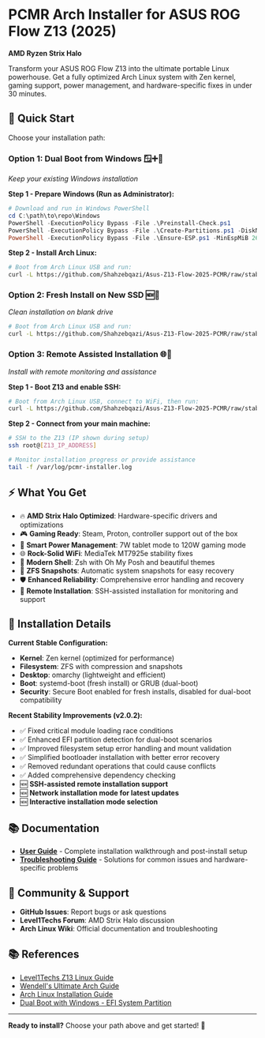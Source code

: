 # PCMR Arch Installer for ASUS ROG Flow Z13 (2025)
**AMD Ryzen Strix Halo**

Transform your ASUS ROG Flow Z13 into the ultimate portable Linux powerhouse. Get a fully optimized Arch Linux system with Zen kernel, gaming support, power management, and hardware-specific fixes in under 30 minutes.

## 🚀 **Quick Start**

Choose your installation path:

### **Option 1: Dual Boot from Windows** 🪟➕🐧
*Keep your existing Windows installation*

**Step 1 - Prepare Windows (Run as Administrator):**
```powershell
# Download and run in Windows PowerShell
cd C:\path\to\repo\Windows
PowerShell -ExecutionPolicy Bypass -File .\Preinstall-Check.ps1
PowerShell -ExecutionPolicy Bypass -File .\Create-Partitions.ps1 -DiskNumber 0 -RootSizeGB 50 -SwapSizeGB 8
PowerShell -ExecutionPolicy Bypass -File .\Ensure-ESP.ps1 -MinEspMiB 260 -NewEspMiB 300
```

**Step 2 - Install Arch Linux:**
```bash
# Boot from Arch Linux USB and run:
curl -L https://github.com/Shahzebqazi/Asus-Z13-Flow-2025-PCMR/raw/stable/Install_Arch.sh | bash
```

### **Option 2: Fresh Install on New SSD** 🆕💾
*Clean installation on blank drive*

```bash
# Boot from Arch Linux USB and run:
curl -L https://github.com/Shahzebqazi/Asus-Z13-Flow-2025-PCMR/raw/stable/Install_Arch.sh | bash
```

### **Option 3: Remote Assisted Installation** 🌐🤝
*Install with remote monitoring and assistance*

**Step 1 - Boot Z13 and enable SSH:**
```bash
# Boot from Arch Linux USB, connect to WiFi, then run:
curl -L https://github.com/Shahzebqazi/Asus-Z13-Flow-2025-PCMR/raw/stable/Install_Arch.sh | bash -s -- --ssh-assisted
```

**Step 2 - Connect from your main machine:**
```bash
# SSH to the Z13 (IP shown during setup)
ssh root@[Z13_IP_ADDRESS]

# Monitor installation progress or provide assistance
tail -f /var/log/pcmr-installer.log
```

## ⚡ **What You Get**

- 🔥 **AMD Strix Halo Optimized**: Hardware-specific drivers and optimizations
- 🎮 **Gaming Ready**: Steam, Proton, controller support out of the box
- 🔋 **Smart Power Management**: 7W tablet mode to 120W gaming mode
- 🌐 **Rock-Solid WiFi**: MediaTek MT7925e stability fixes
- 🐚 **Modern Shell**: Zsh with Oh My Posh and beautiful themes
- 📸 **ZFS Snapshots**: Automatic system snapshots for easy recovery
- 🛡️ **Enhanced Reliability**: Comprehensive error handling and recovery
- 🤝 **Remote Installation**: SSH-assisted installation for monitoring and support

## 🔧 **Installation Details**

**Current Stable Configuration:**
- **Kernel**: Zen kernel (optimized for performance)
- **Filesystem**: ZFS with compression and snapshots
- **Desktop**: omarchy (lightweight and efficient)
- **Boot**: systemd-boot (fresh install) or GRUB (dual-boot)
- **Security**: Secure Boot enabled for fresh installs, disabled for dual-boot compatibility

**Recent Stability Improvements (v2.0.2):**
- ✅ Fixed critical module loading race conditions
- ✅ Enhanced EFI partition detection for dual-boot scenarios
- ✅ Improved filesystem setup error handling and mount validation
- ✅ Simplified bootloader installation with better error recovery
- ✅ Removed redundant operations that could cause conflicts
- ✅ Added comprehensive dependency checking
- 🆕 **SSH-assisted remote installation support**
- 🆕 **Network installation mode for latest updates**
- 🆕 **Interactive installation mode selection**

## 📚 **Documentation**

- **[User Guide](User%20Guide.md)** - Complete installation walkthrough and post-install setup
- **[Troubleshooting Guide](Troubleshooting%20Guide.md)** - Solutions for common issues and hardware-specific problems

## 🤝 **Community & Support**

- **GitHub Issues**: Report bugs or ask questions
- **Level1Techs Forum**: AMD Strix Halo discussion
- **Arch Linux Wiki**: Official documentation and troubleshooting

## 📚 **References**

- [Level1Techs Z13 Linux Guide](https://forum.level1techs.com/t/flow-z13-asus-setup-on-linux-may-2025-wip/229551)
- [Wendell's Ultimate Arch Guide](https://forum.level1techs.com/t/the-ultimate-arch-secureboot-guide-for-ryzen-ai-max-ft-hp-g1a-128gb-8060s-monster-laptop/230652)
- [Arch Linux Installation Guide](https://wiki.archlinux.org/title/Installation_guide)
- [Dual Boot with Windows - EFI System Partition](https://wiki.archlinux.org/title/Dual_boot_with_Windows#The_EFI_system_partition_created_by_Windows_Setup_is_too_small)

---

**Ready to install?** Choose your path above and get started! 🚀